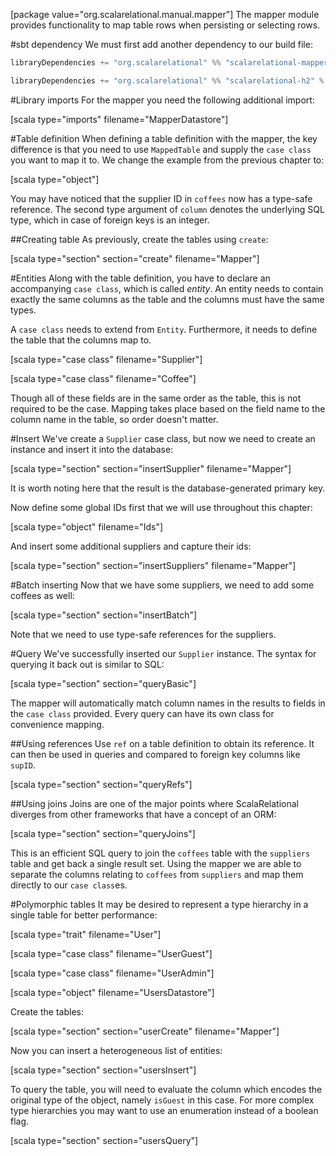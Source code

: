[package value="org.scalarelational.manual.mapper"]
The mapper module provides functionality to map table rows when persisting or selecting rows.

#sbt dependency
We must first add another dependency to our build file:

```scala
libraryDependencies += "org.scalarelational" %% "scalarelational-mapper" % "1.1.0"

libraryDependencies += "org.scalarelational" %% "scalarelational-h2" % "1.1.0"
```

#Library imports
For the mapper you need the following additional import:

[scala type="imports" filename="MapperDatastore"]

#Table definition
When defining a table definition with the mapper, the key difference is that you need to use `MappedTable`  and supply the `case class` you want to map it to. We change the example from the previous chapter to:

[scala type="object"]

You may have noticed that the supplier ID in `coffees` now has a type-safe reference. The second type argument of `column` denotes the underlying SQL type, which in case of foreign keys is an integer.

##Creating table
As previously, create the tables using `create`:

[scala type="section" section="create" filename="Mapper"]

#Entities
Along with the table definition, you have to declare an accompanying `case class`, which is called *entity*. An entity needs to contain exactly the same columns as the table and the columns must have the same types.

A `case class` needs to extend from `Entity`. Furthermore, it needs to define the table that the columns map to.

[scala type="case class" filename="Supplier"]

[scala type="case class" filename="Coffee"]

Though all of these fields are in the same order as the table, this is not required to be the case. Mapping takes place based on the field name to the column name in the table, so order doesn't matter.

#Insert
We've create a `Supplier` case class, but now we need to create an instance and insert it into the database:

[scala type="section" section="insertSupplier" filename="Mapper"]

It is worth noting here that the result is the database-generated primary key.

Now define some global IDs first that we will use throughout this chapter:

[scala type="object" filename="Ids"]

And insert some additional suppliers and capture their ids:

[scala type="section" section="insertSuppliers" filename="Mapper"]

#Batch inserting
Now that we have some suppliers, we need to add some coffees as well:

[scala type="section" section="insertBatch"]

Note that we need to use type-safe references for the suppliers.

#Query
We've successfully inserted our `Supplier` instance. The syntax for querying it back out is similar to SQL:

[scala type="section" section="queryBasic"]

The mapper will automatically match column names in the results to fields in the `case class` provided. Every query can have its own class for convenience mapping.

##Using references
Use `ref` on a table definition to obtain its reference. It can then be used in queries and compared to foreign key columns like `supID`.

[scala type="section" section="queryRefs"]

##Using joins
Joins are one of the major points where ScalaRelational diverges from other frameworks that have a concept of an ORM:

[scala type="section" section="queryJoins"]

This is an efficient SQL query to join the `coffees` table with the `suppliers` table and get back a single result set. Using the mapper we are able to separate the columns relating to `coffees` from `suppliers` and map them directly to our `case class`es.

#Polymorphic tables
It may be desired to represent a type hierarchy in a single table for better performance:

[scala type="trait" filename="User"]

[scala type="case class" filename="UserGuest"]

[scala type="case class" filename="UserAdmin"]

[scala type="object" filename="UsersDatastore"]

Create the tables:

[scala type="section" section="userCreate" filename="Mapper"]

Now you can insert a heterogeneous list of entities:

[scala type="section" section="usersInsert"]

To query the table, you will need to evaluate the column which encodes the original type of the object, namely `isGuest` in this case. For more complex type hierarchies you may want to use an enumeration instead of a boolean flag.

[scala type="section" section="usersQuery"]